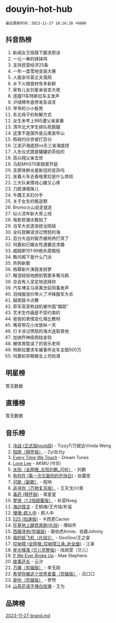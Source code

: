 # douyin-hot-hub

`最后更新时间：2023-11-27 18:16:20 +0800`

## 抖音热榜

1. 新闻女王晓薇下跪求原谅
1. 一元一串的钵钵鸡
1. 支持民营经济25条
1. 一年一度雪地变装大赛
1. 人贩余华英丈夫落网
1. 乡下火锅食材有多新鲜
1. 家有儿女刘星亲爸变大佬
1. 连撞11车特斯拉车主发声
1. 沪绿牌年底停发系谣言
1. 爷爷的小小板凳
1. 东北母子的和解方式
1. 女生未考上985遭父亲家暴
1. 清华北大学生排队抢鹅腿
1. 这里不是国外是云南哀牢山
1. 杨政约孙世睿打百分
1. 江浙沪海底捞vs东三省海底捞
1. 入冬仪式感是罐罐奶茶给的
1. 高以翔父亲去世
1. 马航MH370索赔案开庭
1. 支原体肺炎是新冠的变异吗
1. 坐着火车去香格里拉是什么体验
1. 三大队亲情戏心酸又心疼
1. 刀郎演唱珠儿
1. 牛魔王夫妇分手
1. 关于女生的叛逆期
1. Bromo火山说走就走
1. 似火流年新大哥上线
1. 电影怒潮太敢拍了
1. 当军大衣逐渐统治班级
1. 全抖音解读涉过愤怒的海
1. 百分大战刘智杰被柯冉打哭了
1. 何嘉如已婚女性遇霸总求婚
1. 威姆斯101:99绝杀周楷恒
1. 敢问阁下是什么门派
1. 热狗新歌
1. 杨幂新片演我发财梦
1. 眼泪轻轻地擦别管那多嘴乌鸦
1. 总会有人坚定地选择你
1. 汽车博主马哥离世前同事发声
1. 羽绒服涨价带火了冲锋服军大衣
1. 越南鼓卡点舞
1. 菲军高官称战机被中国“跟踪”
1. 艺术生作画是不受约束的
1. 爸爸的表情变化堪比教材
1. 嘴哥带花小龙放纵一天
1. 打卡涉过愤怒的海大连取景地
1. 加纳乔神级倒挂金钩
1. 被体育耽误了的音乐老师
1. 特斯拉要求车展事件女车主赔500万
1. 何嘉如孕期被女上司劝酒

## 明星榜

暂无数据

## 直播榜

暂无数据

## 音乐榜

1. [冷战 (正式版hook段)](https://sf3-cdn-tos.douyinstatic.com/obj/tos-cn-ve-2774/oMuEoiBasWApEMVDgNiI8VAByNmwo5J0pyf8Yx) - TizzyT/万妮达Vinida Weng
1. [陷阱（释怀版）](https://sf3-cdn-tos.douyinstatic.com/obj/tos-cn-ve-2774/oE8C21LeZrzKLDFfQYgMzx4GAIHageG5IzayY7) - Zy/白允y
1. [Every Time We Touch](https://sf3-cdn-tos.douyinstatic.com/obj/tos-cn-ve-2774/ogN6lUKQeBBfEVhIOMikG1CcJjugxk1tztZyhP) - Dream Tunes
1. [Love Lee](https://sf3-cdn-tos.douyinstatic.com/obj/tos-cn-ve-2774/o05GbkJGbCBTdDnMtB0fwOYgkeZp23vrWQDQBS) - AKMU (악뮤)
1. [太阳（全网搜_太阳刘鹏_可听）](https://sf6-cdn-tos.douyinstatic.com/obj/tos-cn-ve-2774/ogWbyIQnlBFImVbeDocRdCIYtBHlbJXgfZMvgz) - 刘鹏
1. [有你在 (第一次见面你的开场白)](https://sf6-cdn-tos.douyinstatic.com/obj/tos-cn-ve-2774/oAthrQ3ClJBfI57uBoFEgNDYtNCZ0TSYQQfxQ0) - 赵露思
1. [可能（副歌）](https://sf3-cdn-tos.douyinstatic.com/obj/tos-cn-ve-2774/cde1731888894259b333569393c2fb51) - 程响
1. [追寻你（万物复苏版）](https://sf6-cdn-tos.douyinstatic.com/obj/tos-cn-ve-2774/oYeAZJsbjIDit9APmBg8u6uDUQnHmoCf3gbo74) - 王天戈/川青
1. [毒药 (释怀版)](https://sf3-cdn-tos.douyinstatic.com/obj/tos-cn-ve-2774/oYILMEAzspdZBIzy4frJNB8ZHPHWAhiwowd4Ad) - 周星星
1. [梦游（1.2倍甜蜜版）](https://sf3-cdn-tos.douyinstatic.com/obj/tos-cn-ve-2774/o4gyAUm8hwufoEABmwVIiQtHsFuGzAEEWtNMzo) - 补菜Nveg
1. [海边探戈](https://sf6-cdn-tos.douyinstatic.com/obj/tos-cn-ve-2774/os9gE0VQCGqt6VQkZDyBBYvfSDY0QFe3vVmubn) - 王鹤棣/王齐铭/朴鲨
1. [慢慢-颜人中](https://sf3-cdn-tos.douyinstatic.com/obj/tos-cn-ve-2774/ocjHNfBXdBxQNC8ZGAeoLMFTUgtBg8bkExunDC) - 颜人中
1. [525 (加速版)](https://sf3-cdn-tos.douyinstatic.com/obj/tos-cn-ve-2774/oIfKCtqfDyP8Vc9FpAPgWMyezT6LnDT1abRwGg) - 卡西恩Cacien
1. [在草地上肆意奔跑(片段)](https://sf6-cdn-tos.douyinstatic.com/obj/tos-cn-ve-2774/8831d494742f45dabdfa8adb8b817259) - 傅如乔
1. [西厢寻他(剪辑版)](https://sf3-cdn-tos.douyinstatic.com/obj/tos-cn-ve-2774/oUsAVfAQKlRNxEv5qxvIB8o5qmIWUcXbzJKJhw) - 唐伯虎Annie、伯爵Johnny
1. [我的纸飞机（片段2）](https://sf3-cdn-tos.douyinstatic.com/obj/tos-cn-ve-2774/oM2ZrKcg2CD5AeRB2gkeXOFB1IxAGJdZPazYHf) - GooGoo/王之睿
1. [哎呦喂 (全网搜_哎呦喂江承_听全曲)](https://sf3-cdn-tos.douyinstatic.com/obj/tos-cn-ve-2774/o0uEo63ECfIFdmwKF5HMzF1FCfItHEagDDeCAL) - 江承
1. [星光降落 (贝儿完整版)](https://sf6-cdn-tos.douyinstatic.com/obj/tos-cn-ve-2774/okwB9hAwyAtsFFkFBzAX1hOOfQuIoMNs0W2Mwr) - 陆雨萱（贝儿）
1. [If We Ever Broke Up](https://sf3-cdn-tos.douyinstatic.com/obj/tos-cn-ve-2774/o8onj5HDk0ImtBmO0URBfeyCDXQJMYkQ1gb8Zy) - Mae Stephens
1. [故事还长](https://sf6-cdn-tos.douyinstatic.com/obj/tos-cn-ve-2774/30a26758c8594f0ab81ac675c33ee2c5) - 云汐
1. [万疆（剪辑版）](https://sf3-cdn-tos.douyinstatic.com/obj/tos-cn-ve-2774/ooG7oVgFlDTelKCjCsTTobQvbdtj1BBQXnfZd8) - 李玉刚
1. [希望你被这个世界爱着（剪辑版）](https://sf6-cdn-tos.douyinstatic.com/obj/tos-cn-ve-2774/oo4H3BfEygN7l7bQaMBOZHCQ1eI4FqtED5skQ2) - 吕口口
1. [是你（剪辑版）](https://sf6-cdn-tos.douyinstatic.com/obj/tos-cn-ve-2774/46019dae783c4c969944217fe1cfafc4) - 梦然
1. [山茶花读不懂白玫瑰](https://sf6-cdn-tos.douyinstatic.com/obj/tos-cn-ve-2774/osfn8B7DktrRHEPJgPCfDbw7QDQEkwC16BxZg9) - 王为

## 品牌榜

[2023-11-27-brand.md](2023-11-27-brand.md)
